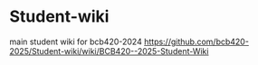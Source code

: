 # Student-wiki
main student wiki for bcb420-2024 https://github.com/bcb420-2025/Student-wiki/wiki/BCB420--2025-Student-Wiki
